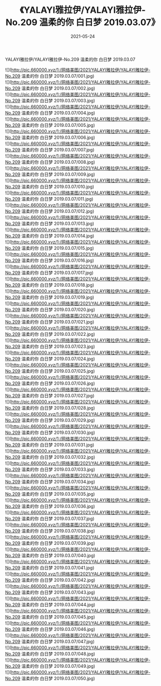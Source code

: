 ﻿---
layout: post
title:  《YALAYI雅拉伊/YALAYI雅拉伊-No.209 温柔的你 白日梦 2019.03.07》
date:   2021-05-24
img: http://pic.660000.xyz/1:/网络美图/2021/YALAYI雅拉伊/YALAYI雅拉伊-No.209 温柔的你 白日梦 2019.03.07/000.jpg
categories: [美女, 清纯, 唯美]
---

YALAYI雅拉伊/YALAYI雅拉伊-No.209 温柔的你 白日梦 2019.03.07

 ![](http://pic.660000.xyz/1:/网络美图/2021/YALAYI雅拉伊/YALAYI雅拉伊-No.209 温柔的你 白日梦 2019.03.07/001.jpg) <br>![](http://pic.660000.xyz/1:/网络美图/2021/YALAYI雅拉伊/YALAYI雅拉伊-No.209 温柔的你 白日梦 2019.03.07/002.jpg) <br>![](http://pic.660000.xyz/1:/网络美图/2021/YALAYI雅拉伊/YALAYI雅拉伊-No.209 温柔的你 白日梦 2019.03.07/003.jpg) <br>![](http://pic.660000.xyz/1:/网络美图/2021/YALAYI雅拉伊/YALAYI雅拉伊-No.209 温柔的你 白日梦 2019.03.07/004.jpg) <br>![](http://pic.660000.xyz/1:/网络美图/2021/YALAYI雅拉伊/YALAYI雅拉伊-No.209 温柔的你 白日梦 2019.03.07/005.jpg) <br>![](http://pic.660000.xyz/1:/网络美图/2021/YALAYI雅拉伊/YALAYI雅拉伊-No.209 温柔的你 白日梦 2019.03.07/006.jpg) <br>![](http://pic.660000.xyz/1:/网络美图/2021/YALAYI雅拉伊/YALAYI雅拉伊-No.209 温柔的你 白日梦 2019.03.07/007.jpg) <br>![](http://pic.660000.xyz/1:/网络美图/2021/YALAYI雅拉伊/YALAYI雅拉伊-No.209 温柔的你 白日梦 2019.03.07/008.jpg) <br>![](http://pic.660000.xyz/1:/网络美图/2021/YALAYI雅拉伊/YALAYI雅拉伊-No.209 温柔的你 白日梦 2019.03.07/009.jpg) <br>![](http://pic.660000.xyz/1:/网络美图/2021/YALAYI雅拉伊/YALAYI雅拉伊-No.209 温柔的你 白日梦 2019.03.07/010.jpg) <br>![](http://pic.660000.xyz/1:/网络美图/2021/YALAYI雅拉伊/YALAYI雅拉伊-No.209 温柔的你 白日梦 2019.03.07/011.jpg) <br>![](http://pic.660000.xyz/1:/网络美图/2021/YALAYI雅拉伊/YALAYI雅拉伊-No.209 温柔的你 白日梦 2019.03.07/012.jpg) <br>![](http://pic.660000.xyz/1:/网络美图/2021/YALAYI雅拉伊/YALAYI雅拉伊-No.209 温柔的你 白日梦 2019.03.07/013.jpg) <br>![](http://pic.660000.xyz/1:/网络美图/2021/YALAYI雅拉伊/YALAYI雅拉伊-No.209 温柔的你 白日梦 2019.03.07/014.jpg) <br>![](http://pic.660000.xyz/1:/网络美图/2021/YALAYI雅拉伊/YALAYI雅拉伊-No.209 温柔的你 白日梦 2019.03.07/015.jpg) <br>![](http://pic.660000.xyz/1:/网络美图/2021/YALAYI雅拉伊/YALAYI雅拉伊-No.209 温柔的你 白日梦 2019.03.07/016.jpg) <br>![](http://pic.660000.xyz/1:/网络美图/2021/YALAYI雅拉伊/YALAYI雅拉伊-No.209 温柔的你 白日梦 2019.03.07/017.jpg) <br>![](http://pic.660000.xyz/1:/网络美图/2021/YALAYI雅拉伊/YALAYI雅拉伊-No.209 温柔的你 白日梦 2019.03.07/018.jpg) <br>![](http://pic.660000.xyz/1:/网络美图/2021/YALAYI雅拉伊/YALAYI雅拉伊-No.209 温柔的你 白日梦 2019.03.07/019.jpg) <br>![](http://pic.660000.xyz/1:/网络美图/2021/YALAYI雅拉伊/YALAYI雅拉伊-No.209 温柔的你 白日梦 2019.03.07/020.jpg) <br>![](http://pic.660000.xyz/1:/网络美图/2021/YALAYI雅拉伊/YALAYI雅拉伊-No.209 温柔的你 白日梦 2019.03.07/021.jpg) <br>![](http://pic.660000.xyz/1:/网络美图/2021/YALAYI雅拉伊/YALAYI雅拉伊-No.209 温柔的你 白日梦 2019.03.07/022.jpg) <br>![](http://pic.660000.xyz/1:/网络美图/2021/YALAYI雅拉伊/YALAYI雅拉伊-No.209 温柔的你 白日梦 2019.03.07/023.jpg) <br>![](http://pic.660000.xyz/1:/网络美图/2021/YALAYI雅拉伊/YALAYI雅拉伊-No.209 温柔的你 白日梦 2019.03.07/024.jpg) <br>![](http://pic.660000.xyz/1:/网络美图/2021/YALAYI雅拉伊/YALAYI雅拉伊-No.209 温柔的你 白日梦 2019.03.07/025.jpg) <br>![](http://pic.660000.xyz/1:/网络美图/2021/YALAYI雅拉伊/YALAYI雅拉伊-No.209 温柔的你 白日梦 2019.03.07/026.jpg) <br>![](http://pic.660000.xyz/1:/网络美图/2021/YALAYI雅拉伊/YALAYI雅拉伊-No.209 温柔的你 白日梦 2019.03.07/027.jpg) <br>![](http://pic.660000.xyz/1:/网络美图/2021/YALAYI雅拉伊/YALAYI雅拉伊-No.209 温柔的你 白日梦 2019.03.07/028.jpg) <br>![](http://pic.660000.xyz/1:/网络美图/2021/YALAYI雅拉伊/YALAYI雅拉伊-No.209 温柔的你 白日梦 2019.03.07/029.jpg) <br>![](http://pic.660000.xyz/1:/网络美图/2021/YALAYI雅拉伊/YALAYI雅拉伊-No.209 温柔的你 白日梦 2019.03.07/030.jpg) <br>![](http://pic.660000.xyz/1:/网络美图/2021/YALAYI雅拉伊/YALAYI雅拉伊-No.209 温柔的你 白日梦 2019.03.07/031.jpg) <br>![](http://pic.660000.xyz/1:/网络美图/2021/YALAYI雅拉伊/YALAYI雅拉伊-No.209 温柔的你 白日梦 2019.03.07/032.jpg) <br>![](http://pic.660000.xyz/1:/网络美图/2021/YALAYI雅拉伊/YALAYI雅拉伊-No.209 温柔的你 白日梦 2019.03.07/033.jpg) <br>![](http://pic.660000.xyz/1:/网络美图/2021/YALAYI雅拉伊/YALAYI雅拉伊-No.209 温柔的你 白日梦 2019.03.07/034.jpg) <br>![](http://pic.660000.xyz/1:/网络美图/2021/YALAYI雅拉伊/YALAYI雅拉伊-No.209 温柔的你 白日梦 2019.03.07/035.jpg) <br>![](http://pic.660000.xyz/1:/网络美图/2021/YALAYI雅拉伊/YALAYI雅拉伊-No.209 温柔的你 白日梦 2019.03.07/036.jpg) <br>![](http://pic.660000.xyz/1:/网络美图/2021/YALAYI雅拉伊/YALAYI雅拉伊-No.209 温柔的你 白日梦 2019.03.07/037.jpg) <br>![](http://pic.660000.xyz/1:/网络美图/2021/YALAYI雅拉伊/YALAYI雅拉伊-No.209 温柔的你 白日梦 2019.03.07/038.jpg) <br>![](http://pic.660000.xyz/1:/网络美图/2021/YALAYI雅拉伊/YALAYI雅拉伊-No.209 温柔的你 白日梦 2019.03.07/039.jpg) <br>![](http://pic.660000.xyz/1:/网络美图/2021/YALAYI雅拉伊/YALAYI雅拉伊-No.209 温柔的你 白日梦 2019.03.07/040.jpg) <br>![](http://pic.660000.xyz/1:/网络美图/2021/YALAYI雅拉伊/YALAYI雅拉伊-No.209 温柔的你 白日梦 2019.03.07/041.jpg) <br>![](http://pic.660000.xyz/1:/网络美图/2021/YALAYI雅拉伊/YALAYI雅拉伊-No.209 温柔的你 白日梦 2019.03.07/042.jpg) <br>![](http://pic.660000.xyz/1:/网络美图/2021/YALAYI雅拉伊/YALAYI雅拉伊-No.209 温柔的你 白日梦 2019.03.07/043.jpg) <br>![](http://pic.660000.xyz/1:/网络美图/2021/YALAYI雅拉伊/YALAYI雅拉伊-No.209 温柔的你 白日梦 2019.03.07/044.jpg) <br>![](http://pic.660000.xyz/1:/网络美图/2021/YALAYI雅拉伊/YALAYI雅拉伊-No.209 温柔的你 白日梦 2019.03.07/045.jpg) <br>![](http://pic.660000.xyz/1:/网络美图/2021/YALAYI雅拉伊/YALAYI雅拉伊-No.209 温柔的你 白日梦 2019.03.07/046.jpg) <br>![](http://pic.660000.xyz/1:/网络美图/2021/YALAYI雅拉伊/YALAYI雅拉伊-No.209 温柔的你 白日梦 2019.03.07/047.jpg) <br>![](http://pic.660000.xyz/1:/网络美图/2021/YALAYI雅拉伊/YALAYI雅拉伊-No.209 温柔的你 白日梦 2019.03.07/048.jpg) <br>![](http://pic.660000.xyz/1:/网络美图/2021/YALAYI雅拉伊/YALAYI雅拉伊-No.209 温柔的你 白日梦 2019.03.07/049.jpg) <br>![](http://pic.660000.xyz/1:/网络美图/2021/YALAYI雅拉伊/YALAYI雅拉伊-No.209 温柔的你 白日梦 2019.03.07/050.jpg) <br>
